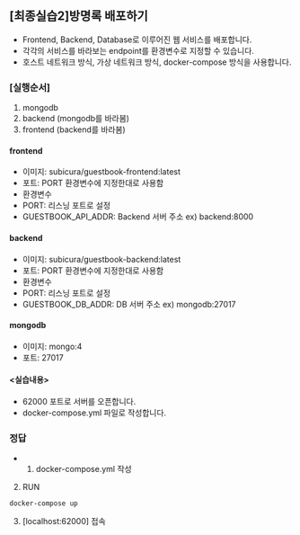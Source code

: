 ## [최종실습2]방명록 배포하기
- Frontend, Backend, Database로 이루어진 웹 서비스를 배포합니다.
- 각각의 서비스를 바라보는 endpoint를 환경변수로 지정할 수 있습니다.
- 호스트 네트워크 방식, 가상 네트워크 방식, docker-compose 방식을 사용합니다.
### [실행순서]
1. mongodb
2. backend (mongodb를 바라봄)
3. frontend (backend를 바라봄)
#### frontend
- 이미지: subicura/guestbook-frontend:latest
- 포트: PORT 환경변수에 지정한대로 사용함
- 환경변수
- PORT: 리스닝 포트로 설정
- GUESTBOOK_API_ADDR: Backend 서버 주소 ex) backend:8000
#### backend
- 이미지: subicura/guestbook-backend:latest
- 포트: PORT 환경변수에 지정한대로 사용함
- 환경변수
- PORT: 리스닝 포트로 설정
- GUESTBOOK_DB_ADDR: DB 서버 주소 ex) mongodb:27017
#### mongodb
- 이미지: mongo:4
- 포트: 27017
#### <실습내용>
- 62000 포트로 서버를 오픈합니다.
- docker-compose.yml 파일로 작성합니다.

### 정답
- 1. docker-compose.yml 작성
2. RUN
```
docker-compose up
```
3. [localhost:62000] 접속